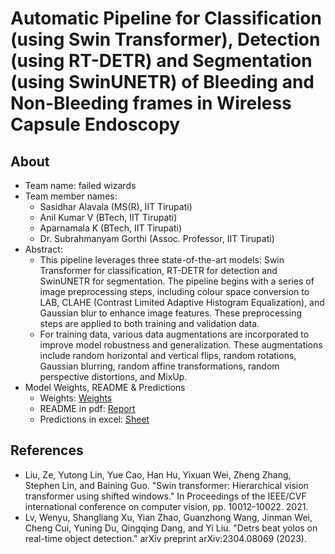# Automatic Pipeline for Classification (using Swin Transformer), Detection (using RT-DETR) and Segmentation (using SwinUNETR) of Bleeding and Non-Bleeding frames in Wireless Capsule Endoscopy
## About
  - Team name: failed wizards
  - Team member names:
    - Sasidhar Alavala (MS(R), IIT Tirupati)
    - Anil Kumar V (BTech, IIT Tirupati)
    - Aparnamala K (BTech, IIT Tirupati)
    - Dr. Subrahmanyam Gorthi (Assoc. Professor, IIT Tirupati)
  - Abstract:
    - This pipeline leverages three state-of-the-art models: Swin Transformer for classification, RT-DETR for detection and SwinUNETR for segmentation. The pipeline begins with a series of image preprocessing steps, including colour space conversion to LAB, CLAHE (Contrast Limited Adaptive Histogram Equalization), and Gaussian blur to enhance image features. These preprocessing steps are applied to both training and validation data.
    - For training data, various data augmentations are incorporated to improve model robustness and generalization. These augmentations include random horizontal and vertical flips, random rotations, Gaussian blurring, random affine transformations, random perspective distortions, and MixUp.
  - Model Weights, README & Predictions
    - Weights: [Weights](https://drive.google.com/drive/folders/1YFiSgtUPUGtjGX7lTy-Br5pRWCbmeUt7?usp=drive_link)
    - README in pdf: [Report](https://github.com/SasidharAlavala/SAFE/blob/main/readme_report.pdf)
    - Predictions in excel: [Sheet](https://github.com/SasidharAlavala/SAFE/blob/main/predictions.xlsx)

## References
- Liu, Ze, Yutong Lin, Yue Cao, Han Hu, Yixuan Wei, Zheng Zhang, Stephen Lin, and Baining Guo. "Swin transformer: Hierarchical vision transformer using shifted windows." In Proceedings of the IEEE/CVF international conference on computer vision, pp. 10012-10022. 2021.
- Lv, Wenyu, Shangliang Xu, Yian Zhao, Guanzhong Wang, Jinman Wei, Cheng Cui, Yuning Du, Qingqing Dang, and Yi Liu. "Detrs beat yolos on real-time object detection." arXiv preprint arXiv:2304.08069 (2023).




